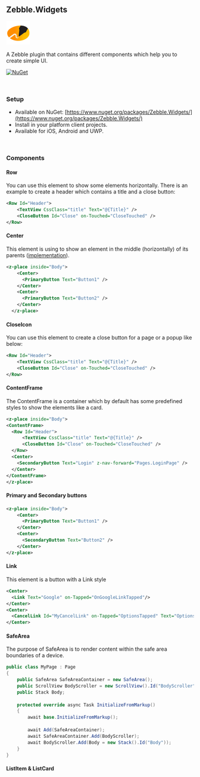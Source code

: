 [logo]: https://raw.githubusercontent.com/Geeksltd/Zebble.Widgets/master/Shared/NuGet/Icon.png "Zebble.Widgets"


## Zebble.Widgets

![logo]

A Zebble plugin that contains different components which help you to create simple UI.


[![NuGet](https://img.shields.io/nuget/v/Zebble.Widgets.svg?label=NuGet)](https://www.nuget.org/packages/Zebble.Widgets/)

<br>

### Setup
* Available on NuGet: [https://www.nuget.org/packages/Zebble.Widgets/](https://www.nuget.org/packages/Zebble.Widgets/)
* Install in your platform client projects.
* Available for iOS, Android and UWP.
<br>


### Components

#### Row

You can use this element to show some elements horizontally. There is an example to create a header which contains a title and a close button:

```xml
<Row Id="Header">
    <TextView CssClass="title" Text="@{Title}" />
    <CloseButton Id="Close" on-Touched="CloseTouched" />
</Row>
```


#### Center

This element is using to show an element in the middle (horizontally) of its parents ([implementation](/Shared/Center.cs)).

```xml
<z-place inside="Body">
    <Center>
      <PrimaryButton Text="Button1" />
    </Center>
    <Center>
      <PrimaryButton Text="Button2" />
    </Center>
  </z-place>
```

#### CloseIcon

You can use this element to create a close button for a page or a popup like below:

```xml
<Row Id="Header">
    <TextView CssClass="title" Text="@{Title}" />
    <CloseButton Id="Close" on-Touched="CloseTouched" />
</Row>
```

#### ContentFrame

The ContentFrame is a container which by default has some predefined styles to show the elements like a card.

```xml
<z-place inside="Body">
<ContentFrame>
  <Row Id="Header">
      <TextView CssClass="title" Text="@{Title}" />
      <CloseButton Id="Close" on-Touched="CloseTouched" />
  </Row>
  <Center>
    <SecondaryButton Text="Login" z-nav-forward="Pages.LoginPage" />
  </Center>
</ContentFrame>
</z-place>

```

#### Primary and Secondary buttons

```xml
<z-place inside="Body">
    <Center>
      <PrimaryButton Text="Button1" />
    </Center>
    <Center>
      <SecondaryButton Text="Button2" />
    </Center>
</z-place>
```

#### Link

This element is a button with a Link style

```xml
<Center>
  <Link Text="Google" on-Tapped="OnGoogleLinkTapped"/>
</Center>
<Center>
  <CancelLink Id="MyCancelLink" on-Tapped="OptionsTapped" Text="Options" />
</Center>
```

#### SafeArea

The purpose of SafeArea is to render content within the safe area boundaries of a device.

```csharp
public class MyPage : Page
{
    public SafeArea SafeAreaContainer = new SafeArea();
    public ScrollView BodyScroller = new ScrollView().Id("BodyScroller");
    public Stack Body;

    protected override async Task InitializeFromMarkup()
    {
        await base.InitializeFromMarkup();

        await Add(SafeAreaContainer);
        await SafeAreaContainer.Add(BodyScroller);
        await BodyScroller.Add(Body = new Stack().Id("Body"));
    }
}
```

#### ListItem & ListCard


